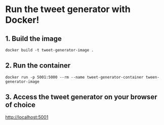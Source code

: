 # Run the tweet generator with Docker!

## 1. Build the image

`docker build -t tweet-generator-image .`

## 2. Run the container

`docker run -p 5001:5000 --rm --name tweet-generator-container tween-generator-image`

## 3. Access the tweet generator on your browser of choice

[http://localhost:5001](http://localhost:5001)
